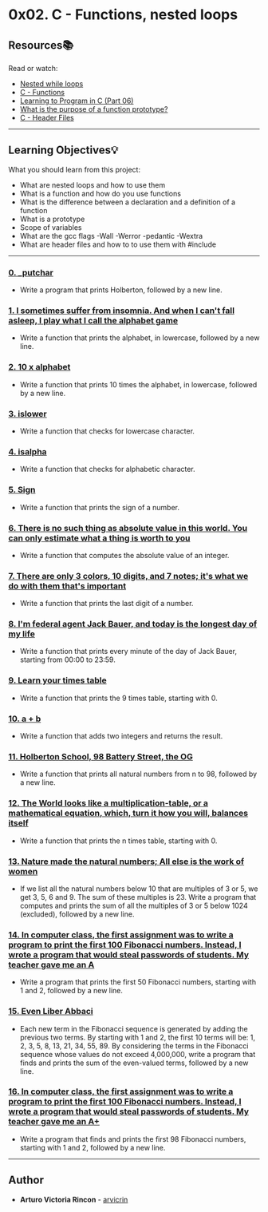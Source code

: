 # 0x02. C - Functions, nested loops

## Resources:books:
Read or watch:
* [Nested while loops](https://intranet.hbtn.io/rltoken/L0Vf5XJdD7ylLOyQnzVY6Q)
* [C - Functions](https://intranet.hbtn.io/rltoken/pU9KLKlz0W2ZSSlzJsYA7w)
* [Learning to Program in C (Part 06)](https://intranet.hbtn.io/rltoken/pu-exPylodWaQjU7f6KhYQ)
* [What is the purpose of a function prototype?](https://intranet.hbtn.io/rltoken/bANgUAj_-F9_85yHxzSD6w)
* [C - Header Files](https://intranet.hbtn.io/rltoken/xC6XfUoznEIJgfdP52GUIw)

---
## Learning Objectives:bulb:
What you should learn from this project:

* What are nested loops and how to use them
* What is a function and how do you use functions
* What is the difference between a declaration and a definition of a function
* What is a prototype
* Scope of variables
* What are the gcc flags -Wall -Werror -pedantic -Wextra
* What are header files and how to to use them with #include

---

### [0. _putchar](./0-holberton.c)
* Write a program that prints Holberton, followed by a new line.


### [1. I sometimes suffer from insomnia. And when I can't fall asleep, I play what I call the alphabet game](./1-alphabet.c)
* Write a function that prints the alphabet, in lowercase, followed by a new line.


### [2. 10 x alphabet](./2-print_alphabet_x10.c)
* Write a function that prints 10 times the alphabet, in lowercase, followed by a new line.


### [3. islower](./3-islower.c)
* Write a function that checks for lowercase character. 


### [4. isalpha](./4-isalpha.c)
* Write a function that checks for alphabetic character. 


### [5. Sign](./5-sign.c)
* Write a function that prints the sign of a number.


### [6. There is no such thing as absolute value in this world. You can only estimate what a thing is worth to you](./6-abs.c)
* Write a function that computes the absolute value of an integer.


### [7. There are only 3 colors, 10 digits, and 7 notes; it's what we do with them that's important](./7-print_last_digit.c)
* Write a function that prints the last digit of a number.


### [8. I'm federal agent Jack Bauer, and today is the longest day of my life](./8-24_hours.c)
* Write a function that prints every minute of the day of Jack Bauer, starting from 00:00 to 23:59.


### [9. Learn your times table](./9-times_table.c)
* Write a function that prints the 9 times table, starting with 0.


### [10. a + b](./10-add.c)
* Write a function that adds two integers and returns the result.


### [11. Holberton School, 98 Battery Street, the OG](./11-print_to_98.c)
* Write a function that prints all natural numbers from n to 98, followed by a new line.


### [12. The World looks like a multiplication-table, or a mathematical equation, which, turn it how you will, balances itself](./100-times_table.c)
* Write a function that prints the n times table, starting with 0.


### [13. Nature made the natural numbers; All else is the work of women](./101-natural.c)
* If we list all the natural numbers below 10 that are multiples of 3 or 5, we get 3, 5, 6 and 9. The sum of these multiples is 23. Write a program that computes and prints the sum of all the multiples of 3 or 5 below 1024 (excluded), followed by a new line.


### [14. In computer class, the first assignment was to write a program to print the first 100 Fibonacci numbers. Instead, I wrote a program that would steal passwords of students. My teacher gave me an A](./102-fibonacci.c)
* Write a program that prints the first 50 Fibonacci numbers, starting with 1 and 2, followed by a new line.


### [15. Even Liber Abbaci](./103-fibonacci.c)
* Each new term in the Fibonacci sequence is generated by adding the previous two terms. By starting with 1 and 2, the first 10 terms will be: 1, 2, 3, 5, 8, 13, 21, 34, 55, 89. By considering the terms in the Fibonacci sequence whose values do not exceed 4,000,000, write a program that finds and prints the sum of the even-valued terms, followed by a new line.


### [16. In computer class, the first assignment was to write a program to print the first 100 Fibonacci numbers. Instead, I wrote a program that would steal passwords of students. My teacher gave me an A+](./104-fibonacci.c)
* Write a program that finds and prints the first 98 Fibonacci numbers, starting with 1 and 2, followed by a new line.

---

## Author
* **Arturo Victoria Rincon** - [arvicrin](https://github.com/arvicrin)